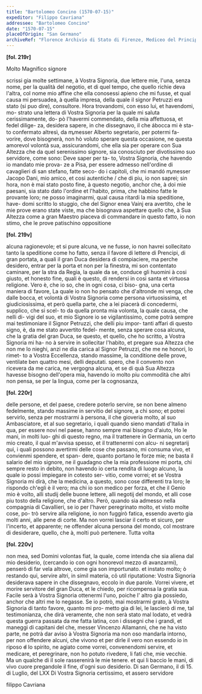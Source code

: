 ```yaml
---
title: "Bartolomeo Concino (1570-07-15)"
expeditor: "Filippo Cavriana"
addressee: "Bartolomeo Concino"
date: "1570-07-15"
placeOfOrigin: "San Germano"
archiveRef: "Florence Archivio di Stato di Firenze, Mediceo del Principato, 551, fols. 219r-220v"
---
```



**[fol. 219r]**

Molto Magnifico  signore

 scrissi gia molte settimane, à Vostra Signoria, due lettere mie, l'una, senza  nome, per la qualità del negotio, et di quel tempo, che quello  richie deva l'altra, col nome mio affine che ella conosessi  apieno che mi fusse, et qual causa mi persuadea, à quella  impresa, della quale il signor Petruzzi era stato (si puo dire),  consultore. Hora trovandomi, con esso lui, et havendomi, mo-
strato una lettera  di Vostra Signoria  per la quale mi saluta cerissimamente, do-
pò l'havermi commendato, della mia affettuosa, et fedel dilige-
za, desidera sapere, in che dissegnavo, il che ábocca mi è sta-
to confermato altresì, da ꝳmesser Alberto segretario, per potermi fa-
vorire, dove bisognerà, non  hò voluto sperare questa occasione,  ne questa amorevol volontà sua, assicurandomi, che ella sia per  operare con Sua Altezza  che da quel serenissimo  signore, sia conosciuto  per divotissimo suo servidore, come sono: Deve saper per ta-
to,  Vostra Signoria, che havendo io mandato mie prova-
ze a Pisa, per essere admesso  nell'ordine di cavaglieri di san stefano, fatte seco-
do i capitoli,  che mi mandó ꝳmesser Jacopo Dani, mio amico, et cosi autentiche /  che di piu, io non saprei; sin hora, non  è mai stato posto fine, à  questo negotio, anchor che, à doi mie paesani, sia stato dato  l'ordine et l'habito, prima, che habbino fatte le provante loro;  ne posso imaginarmi, qual causa ritardi la mia speditione, have-
domi scritto lo stuggio, che del Signor enea Vainj era avertito, che  le mie prove erano state viste, ma che bisognava aspettare  quello che, à Sua Altezza  come a gran Maestro piaceva di commandare  in questo fatto, io non  stimo, che le prove patischino oppositione


**[fol. 219v]**

 alcuna ragionevole; et si pure alcuna, ve ne fusse, io non  havrei  sollecitato tanto la speditione come ho fatto, senza il favore di  lettere di Prencipi, di gran portata, a quali il gran Duca  desidera di compiaciere, ma perche desidero, entrar per la porta  et non  per la finestra, mi son contentato caminare, per la <span class="unclear">stra</span> da Regia, la quale da se, conduce gli huomini à cosi giusto,  et honesto fine, quali è questo, di rendersi in cosi santa et  virtuosa religione. Vero è, che io so, che in ogni cosa, ci biso-
gna, una certa maniera di favore, La quale io non  ho <span class="unclear">pensato</span> che d'altronde mi venga, che dalle bocca, et volontà di Vostra Signoria  come persona virtuosissima, et giudiciosissima, et però quella  parte, che a lei piacerà di concedermi, supplico, che si <span class="unclear">scel</span>-
to da quella pronta mia volonta, la quale causa, che nelli <span class="unclear">di</span>-
vigi del suo, et mio Signore  io se vigilantissimo, come potrà  sempre mai testimoniare il Signor Petruzzi, che delli piu impor-
tanti affari di questo signo, è, da me stato avvertito fedel-
mente, senza sperare cosa alcuna, che la gratia del gran Duca,  se questo, et quello, che ho scritto, a Vostra Signoria  mi ha-
no à servire in  sollecitar l'habito, et pregare sua Altezza  che non me lo nieghi,  anzi ne dia carica al Signor Petruzzi, che me ne honori, lo rimet-
to a Vostra Eccellenza, stando massime, la conditione delle prove, ventilate  ben quattro mesi, delli deputati. spero, che il convento non  ricevera da me carica, ne vergogna alcuna, et se di quà Sua Altezza  havesse bisogno dell'opera mia, havendo io molto piu commodità  che altri non  pensa, se per la lingua, come per la cognosanza,


**[fol. 220r]**

 delle persone, et del paese, credere poterlo servire, se non  bene  almeno fedelmente, stando massime in servitio del signore, a chi  sono; et potrei servirlo, senza per mostrarmi à persona, il che  gioveria molto, al suo Ambasciatore, et al suo segretario, i quali  quando  sieno mandati d'Italia in qua, per essere novi nel paese,  hanno sempre mai bisogno d'aiuto, Ho le mani, in molti luo-
ghi di questo regno, ma il trattenere in Germania, un certo  mio creato, il qual m'avvisa spesso, et il trattenermi con alcu-
ni segretarij qui, i quali possono avertirmi delle cose che  passano, mi consuma vivo, et convienmi spendere, et span-
dere, quanto portano le forze mie; ne basta il salario del  mio signore, ne il guadagno che la mia professione mi porta,  chi sempre resto in debito, non  havendo io certa rendita  di luogo alcuno, la quale io possi impiegare in cotesto ser-
vitio, come vorrei; et se Vostra Signoria  mi dirà, che la medicina, a  questo, sono cose differenti tra loro; le rispondo ch'egli  è il vero; ma chi io son medico per forza, et che il Genio  mio è volto, alli studij delle buone lettere, alli negotij del  mondo, et alli cose piu tosto della religione, che d'altro.  Però, quando  sia admesso nella compagnia di Cavallieri, se io  per l'haver peregrinato molto, et visto molte cose, po-
trò servire alla religione, io non  fuggirò fatica, essendo  averto gia molti anni, alle pene di corte. Ma non  vorrei  lasciar il certo et sicuro, per l'incerto, et apparente;  ne offender alcuna persona del mondo, col mostrare di  desiderare, quello, che à, molti può pertenere. Tutta volta


**[fol. 220v]**

 non  mea, sed Domini volontas fiat, la quale, come intenda che  sia aliena dal mio desiderio, (cercando io con ogni  honorevol  mezzo di avanzarmi), penserò di far vela altrove, come gia  son importunato. et instato molto; ò restando qui, servire  altri, in simil materia, co̍ util riputatione: Vostra Signoria  desiderava  sapere in che dissegnavo, eccolo in due parole. Vorrei vivere,  et morire servitore del gran Duca, et le chiedo, per ricompensa  la gratia sua. Facile serà à Vostra Signoria  ottenermi l'uno, poiche l'  altro gia possiedo, anchor che altri me lo negasse. Se io potrò,  mai mostrarmi grato, à Vostra Signoria  di tanto favore, quanto mi pro-
metto gia di lei, le lascierò di me, tal testimonianza, che  dirà veramente, che non serà stato mal <span class="unclear">lodato</span>, et vedrà  questa guerra passata da me fatta latina, con i dissegni  che i grandi, et maneggi di capitani del che, messer Vincenzo Allamanni, che ne ha visto parte, ne potrà dar aviso à Vostra Signoria  ma non  oso mandarla intorno, per non  offendere alcuni, che  vivono et per dirle il vero non  essendo io in riposo d̵  lo spirito, ne agiato come vorrei, convenendomi servire, et  medicare, et peregrinare, non  ho potuto rivedere, li fati  che, mie vecchie. Ma un qualche di il sole rasserenirà  le mie tenere. et qui li baccio le mani, di vivo cuore  pregandole il fine, d'ogni suo desiderio. Di san Germano, il di 15. di Luglio, del LXX Di Vostra Signoria  certissimo, et assero servidore

filippo Cavriana

